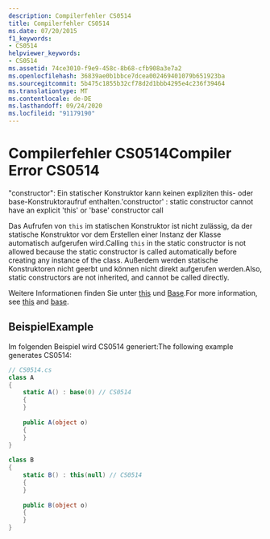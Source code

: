 ```yaml
---
description: Compilerfehler CS0514
title: Compilerfehler CS0514
ms.date: 07/20/2015
f1_keywords:
- CS0514
helpviewer_keywords:
- CS0514
ms.assetid: 74ce3010-f9e9-458c-8b68-cfb908a3e7a2
ms.openlocfilehash: 36839ae0b1bbce7dcea002469401079b651923ba
ms.sourcegitcommit: 5b475c1855b32cf78d2d1bbb4295e4c236f39464
ms.translationtype: MT
ms.contentlocale: de-DE
ms.lasthandoff: 09/24/2020
ms.locfileid: "91179190"
---
```

# <a name="compiler-error-cs0514"></a><span data-ttu-id="0a9ed-103">Compilerfehler CS0514</span><span class="sxs-lookup"><span data-stu-id="0a9ed-103">Compiler Error CS0514</span></span>

<span data-ttu-id="0a9ed-104">"constructor": Ein statischer Konstruktor kann keinen expliziten this- oder base-Konstruktoraufruf enthalten.</span><span class="sxs-lookup"><span data-stu-id="0a9ed-104">'constructor' : static constructor cannot have an explicit 'this' or 'base' constructor call</span></span>  
  
 <span data-ttu-id="0a9ed-105">Das Aufrufen von `this` im statischen Konstruktor ist nicht zulässig, da der statische Konstruktor vor dem Erstellen einer Instanz der Klasse automatisch aufgerufen wird.</span><span class="sxs-lookup"><span data-stu-id="0a9ed-105">Calling `this` in the static constructor is not allowed because the static constructor is called automatically before creating any instance of the class.</span></span> <span data-ttu-id="0a9ed-106">Außerdem werden statische Konstruktoren nicht geerbt und können nicht direkt aufgerufen werden.</span><span class="sxs-lookup"><span data-stu-id="0a9ed-106">Also, static constructors are not inherited, and cannot be called directly.</span></span>  
  
 <span data-ttu-id="0a9ed-107">Weitere Informationen finden Sie unter [this](../language-reference/keywords/this.md) und [Base](../language-reference/keywords/base.md).</span><span class="sxs-lookup"><span data-stu-id="0a9ed-107">For more information, see [this](../language-reference/keywords/this.md) and [base](../language-reference/keywords/base.md).</span></span>  
  
## <a name="example"></a><span data-ttu-id="0a9ed-108">Beispiel</span><span class="sxs-lookup"><span data-stu-id="0a9ed-108">Example</span></span>  

 <span data-ttu-id="0a9ed-109">Im folgenden Beispiel wird CS0514 generiert:</span><span class="sxs-lookup"><span data-stu-id="0a9ed-109">The following example generates CS0514:</span></span>  
  
```csharp  
// CS0514.cs  
class A  
{  
    static A() : base(0) // CS0514  
    {  
    }  
  
    public A(object o)  
    {  
    }  
}  
  
class B  
{  
    static B() : this(null) // CS0514  
    {  
    }  
  
    public B(object o)  
    {  
    }  
}  
```
